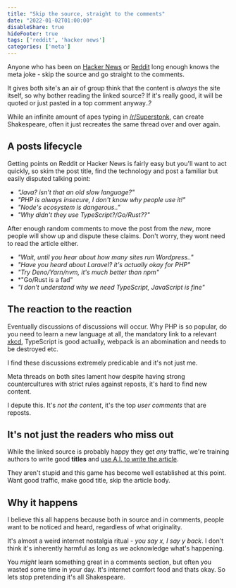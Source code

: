 ```yaml
---
title: "Skip the source, straight to the comments"
date: "2022-01-02T01:00:00"
disableShare: true
hideFooter: true
tags: ['reddit', 'hacker news']
categories: ['meta']
---
```


Anyone who has been on [Hacker News](https://news.ycombinator.com/news) or [Reddit](https://www.reddit.com) long enough knows the meta joke - skip the source and go straight to the comments.

It gives both site's an air of group think that the content is *always* the site itself, so why bother reading the linked source? If it's really good, it will be quoted or just pasted in a top comment anyway..?

While an infinite amount of apes typing in [/r/Superstonk](https://www.reddit.com/r/Superstonk/), can create Shakespeare, often it just recreates the same thread over and over again.

## A posts lifecycle

Getting points on Reddit or Hacker News is fairly easy but you'll want to act quickly, so skim the post title, find the technology and post a familiar but easily disputed talking point:

- *"Java? isn't that an old slow language?"*
- *"PHP is always insecure, I don't know why people use it!"*
- *"Node's ecosystem is dangerous.."*
- *"Why didn't they use TypeScript?/Go/Rust??"*

After enough random comments to move the post from the *new*, more people will show up and dispute these claims. Don't worry, they wont need to read the article either.

- *"Wait, until you hear about how many sites run Wordpress.."*
- *"Have you heard about Laravel? it's actually okay for PHP"*
- *"Try Deno/Yarn/nvm, it's much better than npm"*
- *"Go/Rust is a fad"
- *"I don't understand why we need TypeScript, JavaScript is fine"*

## The reaction to the reaction

Eventually discussions of discussions will occur. Why PHP is so popular, do you need to learn a new language at all, the mandatory link to a relevant [xkcd](https://xkcd.com/), TypeScript is good actually, webpack is an abomination and needs to be destroyed etc.

I find these discussions extremely predicable and it's not just me. 

Meta threads on both sites lament how despite having strong countercultures with strict rules against reposts, it's hard to find new content.

I depute this. It's *not the content*, it's the top *user comments* that are reposts.

## It's not just the readers who miss out

While the linked source is probably happy they get *any* traffic, we're training authors to write good **titles** and [use A.I. to write the article](https://www.techradar.com/uk/best/ai-writer). 

They aren't stupid and this game has become well established at this point. Want good traffic, make good title, skip the article body.

## Why it happens

I believe this all happens because both in source and in comments, people want to be noticed and heard, regardless of what originality. 

It's almost a weird internet nostalgia ritual - *you say x, I say y back*. I don't think it's inherently harmful as long as we acknowledge what's happening. 

You *might* learn something great in a comments section, but often you wasted some time in your day. It's internet comfort food and thats okay. So lets stop pretending it's all Shakespeare.